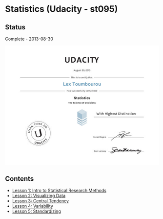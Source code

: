 # Statistics (Udacity - st095)

## Status

Complete - 2013-08-30

<img src="./images/cert_of_completion.jpg"></img>

## Contents

* [Lesson 1: Intro to Statistical Research Methods](./lesson-1-intro-to-statistical-research-methods.md)
* [Lesson 2: Visualizing Data](./lesson-2-visualizing-data.md)
* [Lesson 3: Central Tendency](./lesson-3-central-tendency.md)
* [Lesson 4: Variability](./lesson-4-variability.md)
* [Lesson 5: Standardizing](./lesson-5-standardizing.md)
